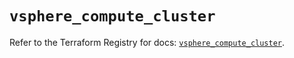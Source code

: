 # `vsphere_compute_cluster`

Refer to the Terraform Registry for docs: [`vsphere_compute_cluster`](https://registry.terraform.io/providers/hashicorp/vsphere/2.9.1/docs/resources/compute_cluster).
